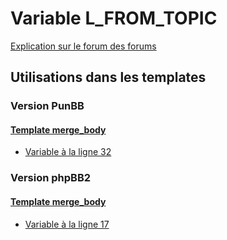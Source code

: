# Variable L_FROM_TOPIC
[Explication sur le forum des forums](http://forum.forumactif.com/t294113-listing-des-variables#L_FROM_TOPIC)

## Utilisations dans les templates

### Version PunBB

#### [Template merge_body](punbb/merge_body.md)
* [Variable à la ligne 32](../punbb/merge_body.tpl#L32)

### Version phpBB2

#### [Template merge_body](subsilver/merge_body.md)
* [Variable à la ligne 17](../subsilver/merge_body.tpl#L17)